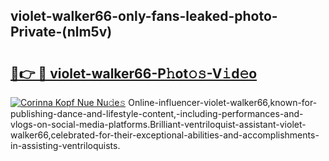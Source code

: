 ## violet-walker66-only-fans​-leaked-photo​-Private-(nlm5v)


# <h2><a href="https://mediaupload.pro?title=violet-walker66&ref=git">🔗👉 🔴 violet-walker66-P𝚑ot𝚘𝚜-V𝚒d𝚎o</a></h2>

[![Corinna Kopf Nue Nu𝚍e𝚜](https://i.imgur.com/0qMVB7G.gif)](https://mediaupload.pro?title=violet-walker66&ref=git)
Online-influencer-violet-walker66,known-for-publishing-dance-and-lifestyle-content,-including-performances-and-vlogs-on-social-media-platforms.Brilliant-ventriloquist-assistant-violet-walker66,celebrated-for-their-exceptional-abilities-and-accomplishments-in-assisting-ventriloquists.  